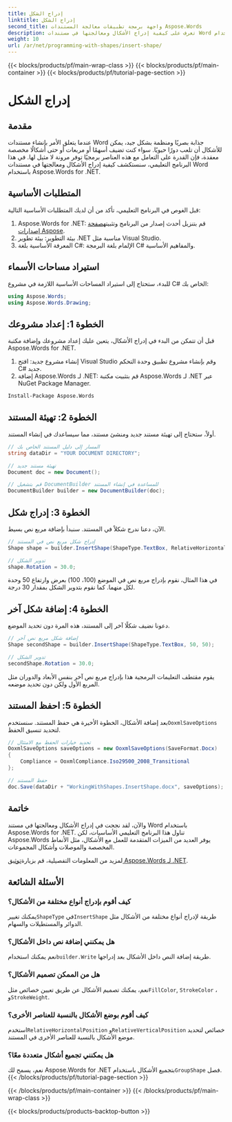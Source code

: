 ```yaml
---
title: إدراج الشكل
linktitle: إدراج الشكل
second_title: واجهة برمجة تطبيقات معالجة المستندات Aspose.Words
description: تعرف على كيفية إدراج الأشكال ومعالجتها في مستندات Word باستخدام Aspose.Words for .NET من خلال دليلنا خطوة بخطوة.
weight: 10
url: /ar/net/programming-with-shapes/insert-shape/
---
```


{{< blocks/products/pf/main-wrap-class >}}
{{< blocks/products/pf/main-container >}}
{{< blocks/products/pf/tutorial-page-section >}}

# إدراج الشكل

## مقدمة

عندما يتعلق الأمر بإنشاء مستندات Word جذابة بصريًا ومنظمة بشكل جيد، يمكن للأشكال أن تلعب دورًا حيويًا. سواء كنت تضيف أسهمًا أو مربعات أو حتى أشكالًا مخصصة معقدة، فإن القدرة على التعامل مع هذه العناصر برمجيًا توفر مرونة لا مثيل لها. في هذا البرنامج التعليمي، سنستكشف كيفية إدراج الأشكال ومعالجتها في مستندات Word باستخدام Aspose.Words for .NET.

## المتطلبات الأساسية

قبل الغوص في البرنامج التعليمي، تأكد من أن لديك المتطلبات الأساسية التالية:

1.  Aspose.Words for .NET: قم بتنزيل أحدث إصدار من البرنامج وتثبيته[صفحة إصدارات Aspose](https://releases.aspose.com/words/net/).
2. بيئة التطوير: بيئة تطوير .NET مناسبة مثل Visual Studio.
3. المعرفة الأساسية بلغة C#: الإلمام بلغة البرمجة C# والمفاهيم الأساسية.

## استيراد مساحات الأسماء

للبدء، ستحتاج إلى استيراد المساحات الأساسية اللازمة في مشروع C# الخاص بك:

```csharp
using Aspose.Words;
using Aspose.Words.Drawing;
```

## الخطوة 1: إعداد مشروعك

قبل أن تتمكن من البدء في إدراج الأشكال، يتعين عليك إعداد مشروعك وإضافة مكتبة Aspose.Words for .NET.

1. إنشاء مشروع جديد: افتح Visual Studio وقم بإنشاء مشروع تطبيق وحدة التحكم C# جديد.
2. إضافة Aspose.Words لـ .NET: قم بتثبيت مكتبة Aspose.Words لـ .NET عبر NuGet Package Manager.

```bash
Install-Package Aspose.Words
```

## الخطوة 2: تهيئة المستند

أولاً، ستحتاج إلى تهيئة مستند جديد ومنشئ مستند، مما سيساعدك في إنشاء المستند.

```csharp
// المسار إلى دليل المستند الخاص بك
string dataDir = "YOUR DOCUMENT DIRECTORY";

// تهيئة مستند جديد
Document doc = new Document();

// قم بتشغيل DocumentBuilder للمساعدة في إنشاء المستند
DocumentBuilder builder = new DocumentBuilder(doc);
```

## الخطوة 3: إدراج شكل

الآن، دعنا ندرج شكلاً في المستند. سنبدأ بإضافة مربع نص بسيط.

```csharp
// إدراج شكل مربع نص في المستند
Shape shape = builder.InsertShape(ShapeType.TextBox, RelativeHorizontalPosition.Page, 100, RelativeVerticalPosition.Page, 100, 50, 50, WrapType.None);

// تدوير الشكل
shape.Rotation = 30.0;
```

في هذا المثال، نقوم بإدراج مربع نص في الموضع (100، 100) بعرض وارتفاع 50 وحدة لكل منهما. كما نقوم بتدوير الشكل بمقدار 30 درجة.

## الخطوة 4: إضافة شكل آخر

دعونا نضيف شكلًا آخر إلى المستند، هذه المرة دون تحديد الموضع.

```csharp
// إضافة شكل مربع نص آخر
Shape secondShape = builder.InsertShape(ShapeType.TextBox, 50, 50);

// تدوير الشكل
secondShape.Rotation = 30.0;
```

يقوم مقتطف التعليمات البرمجية هذا بإدراج مربع نص آخر بنفس الأبعاد والدوران مثل المربع الأول ولكن دون تحديد موضعه.

## الخطوة 5: احفظ المستند

 بعد إضافة الأشكال، الخطوة الأخيرة هي حفظ المستند. سنستخدم`OoxmlSaveOptions` لتحديد تنسيق الحفظ.

```csharp
// تحديد خيارات الحفظ مع الامتثال
OoxmlSaveOptions saveOptions = new OoxmlSaveOptions(SaveFormat.Docx)
{
    Compliance = OoxmlCompliance.Iso29500_2008_Transitional
};

// حفظ المستند
doc.Save(dataDir + "WorkingWithShapes.InsertShape.docx", saveOptions);
```

## خاتمة

والآن، لقد نجحت في إدراج الأشكال ومعالجتها في مستند Word باستخدام Aspose.Words for .NET. تناول هذا البرنامج التعليمي الأساسيات، لكن Aspose.Words يوفر العديد من الميزات المتقدمة للعمل مع الأشكال، مثل الأنماط المخصصة والموصلات وأشكال المجموعات.

 لمزيد من المعلومات التفصيلية، قم بزيارة[توثيق Aspose.Words لـ .NET](https://reference.aspose.com/words/net/).

## الأسئلة الشائعة

### كيف أقوم بإدراج أنواع مختلفة من الأشكال؟
يمكنك تغيير`ShapeType` في`InsertShape` طريقة لإدراج أنواع مختلفة من الأشكال مثل الدوائر والمستطيلات والسهام.

### هل يمكنني إضافة نص داخل الأشكال؟
 نعم يمكنك استخدام`builder.Write` طريقة إضافة النص داخل الأشكال بعد إدراجها.

### هل من الممكن تصميم الأشكال؟
 نعم، يمكنك تصميم الأشكال عن طريق تعيين خصائص مثل`FillColor`, `StrokeColor` ، و`StrokeWeight`.

### كيف أقوم بوضع الأشكال بالنسبة للعناصر الأخرى؟
 استخدم`RelativeHorizontalPosition` و`RelativeVerticalPosition` خصائص لتحديد موضع الأشكال بالنسبة للعناصر الأخرى في المستند.

### هل يمكنني تجميع أشكال متعددة معًا؟
 نعم، يسمح لك Aspose.Words for .NET بتجميع الأشكال باستخدام`GroupShape` فصل.
{{< /blocks/products/pf/tutorial-page-section >}}

{{< /blocks/products/pf/main-container >}}
{{< /blocks/products/pf/main-wrap-class >}}

{{< blocks/products/products-backtop-button >}}
